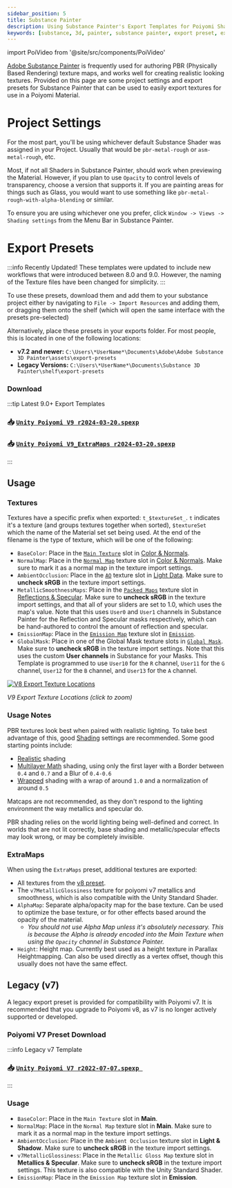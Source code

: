 ```yaml
---
sidebar_position: 5
title: Substance Painter
description: Using Substance Painter's Export Templates for Poiyomi Shaders.
keywords: [substance, 3d, painter, substance painter, export preset, export, preset, poiyomi, shader]
---
```

import PoiVideo from '@site/src/components/PoiVideo'

[Adobe Substance Painter](https://www.adobe.com/products/substance3d-painter.html) is frequently used for authoring PBR (Physically Based Rendering) texture maps, and works well for creating realistic looking textures. Provided on this page are some project settings and export presets for Substance Painter that can be used to easily export textures for use in a Poiyomi Material.

# Project Settings

For the most part, you'll be using whichever default Substance Shader was assigned in your Project. Usually that would be `pbr-metal-rough` or `asm-metal-rough`, etc.

Most, if not all Shaders in Substance Painter, should work when previewing the Material. However, if you plan to use `Opacity` to control levels of transparency, choose a version that supports it. If you are painting areas for things such as Glass, you would want to use something like `pbr-metal-rough-with-alpha-blending` or similar.

To ensure you are using whichever one you prefer, click `Window -> Views -> Shading settings` from the Menu Bar in Substance Painter.

# Export Presets

:::info Recently Updated!
These templates were updated to include new workflows that were introduced between 8.0 and 9.0. However, the naming of the Texture files have been changed for simplicity.
:::

To use these presets, download them and add them to your substance project either by navigating to `File -> Import Resources` and adding them, or dragging them onto the shelf (which will open the same interface with the presets pre-selected)

Alternatively, place these presets in your exports folder. For most people, this is located in one of the following locations:

- **v7.2 and newer:** `C:\Users\*UserName*\Documents\Adobe\Adobe Substance 3D Painter\assets\export-presets`
- **Legacy Versions:** `C:\Users\*UserName*\Documents\Substance 3D Painter\shelf\export-presets`

### Download

:::tip Latest 9.0+ Export Templates
<h3> 📥 <a target="_blank" href="/assets/substance/Unity Poiyomi V9 r2024-03-20.spexp" download="Unity Poiyomi V9 r2024-03-20.spexp"><b><code>Unity Poiyomi V9 r2024-03-20.spexp</code></b></a></h3>
<h3> 📥 <a target="_blank" href="/assets/substance/Unity Poiyomi V9_ExtraMaps r2024-03-20.spexp" download="Unity Poiyomi V9_ExtraMaps r2024-03-20.spexp"><b><code>Unity Poiyomi V9_ExtraMaps r2024-03-20.spexp</code></b></a></h3>
:::

## Usage

### Textures

Textures have a specific prefix when exported: `t_$textureSet_`. `t` indicates it's a texture (and groups textures together when sorted), `$textureSet` which the name of the Material set set being used. At the end of the filename is the type of texture, which will be one of the following:

- `BaseColor`: Place in the [`Main Texture`](docs/color-and-normals/main.md#main-texture) slot in [Color & Normals](docs/color-and-normals/main.md).
- `NormalMap`: Place in the [`Normal Map`](docs/color-and-normals/main.md#normal-map) texture slot in [Color & Normals](docs/color-and-normals/main.md). Make sure to mark it as a normal map in the texture import settings.
- `AmbientOcclusion`: Place in the [`AO`](docs/shading/light-data.md#ao-maps) texture slot in [Light Data](docs/shading/light-data.md). Make sure to **uncheck sRGB** in the texture import settings.
- `MetallicSmoothnessMaps`: Place in the [`Packed Maps`](docs/shading/reflections-and-specular.md#packed-maps) texture slot in [Reflections & Specular](docs/shading/reflections-and-specular.md). Make sure to **uncheck sRGB** in the texture import settings, and that all of your sliders are set to 1.0, which uses the map's value. Note that this uses `User0` and `User1` channels in Substance Painter for the Reflection and Specular masks respectively, which can be hand-authored to control the amount of reflection and specular.
- `EmissionMap`: Place in the [`Emission Map`](docs/special-fx/emission.md#emission-map) texture slot in [`Emission`](docs/special-fx/emission.md).
- `GlobalMask`: Place in one of the Global Mask texture slots in [`Global Mask`](docs/modifiers/global-masks.md). Make sure to **uncheck sRGB** in the texture import settings. Note that this uses the custom **User channels** in Substance for your Masks. This Template is programmed to use `User10` for the `R` channel, `User11` for the `G` channel, `User12` for the `B` channel, and `User13` for the `A` channel.

<a target="_blank" href="/img/general/substance_texturelocations.png">
<img src="/img/general/substance_texturelocations.png" alt="V8 Export Texture Locations"/>
</a>

*V9 Export Texture Locations (click to zoom)*

### Usage Notes

PBR textures look best when paired with realistic lighting. To take best advantage of this, good [Shading](docs/shading/main.md) settings are recommended. Some good starting points include:

- [Realistic](docs/shading/main.md#realistic) shading
- [Multilayer Math](docs/shading/main.md#multilayer-math) shading, using only the first layer with a Border between `0.4` and `0.7` and a Blur of `0.4-0.6`
- [Wrapped](docs/shading/main.md#wrapped) shading with a wrap of around `1.0` and a normalization of around `0.5`

Matcaps are not recommended, as they don't respond to the lighting environment the way metallics and specular do.

PBR shading relies on the world lighting being well-defined and correct. In worlds that are not lit correctly, base shading and metallic/specular effects may look wrong, or may be completely invisible.

### ExtraMaps

When using the `ExtraMaps` preset, additional textures are exported:

- All textures from the [v8 preset](#textures).
- The `v7MetallicGlossiness` texture for poiyomi v7 metallics and smoothness, which is also compatible with the Unity Standard Shader.
- `AlphaMap`: Separate alpha/opacity map for the base texture. Can be used to optimize the base texture, or for other effects based around the opacity of the material.
    - *You should not use Alpha Map unless it's absolutely necessary. This is because the Alpha is already encoded into the Main Texture when using the `Opacity` channel in Substance Painter.*
- `Height`: Height map. Currently best used as a height texture in Parallax Heightmapping. Can also be used directly as a vertex offset, though this usually does not have the same effect.

## Legacy (v7)

A legacy export preset is provided for compatibility with Poiyomi v7. It is recommended that you upgrade to Poiyomi v8, as v7 is no longer actively supported or developed.

### Poiyomi V7 Preset Download

:::info Legacy v7 Template
<h3> 📥 <a target="_blank" href="/assets/substance/Unity Poiyomi V7 r2022-07-07.spexp" download="Unity Poiyomi V7 r2022-07-07.spexp"><b><code>Unity Poiyomi V7 r2022-07-07.spexp </code></b></a> </h3>
:::

### Usage

- `BaseColor`: Place in the `Main Texture` slot in **Main**.
- `NormalMap`: Place in the `Normal Map` texture slot in **Main**. Make sure to mark it as a normal map in the texture import settings.
- `AmbientOcclusion`: Place in the `Ambient Occlusion` texture slot in **Light & Shadow**. Make sure to **uncheck sRGB** in the texture import settings.
- `v7MetallicGlossiness`: Place in the `Metallic Gloss Map` texture slot in **Metallics & Specular**. Make sure to **uncheck sRGB** in the texture import settings. This texture is also compatible with the Unity Standard Shader.
- `EmissionMap`: Place in the `Emission Map` texture slot in **Emission**.
